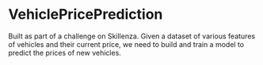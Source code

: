 # VehiclePricePrediction
Built as part of a challenge on Skillenza. Given a dataset of various features of vehicles and their current price, we need to build and train a model to predict the prices of new vehicles.
